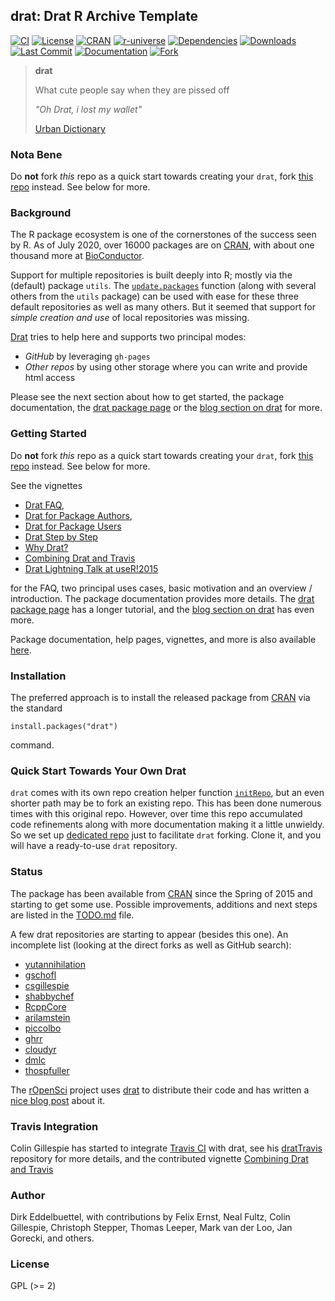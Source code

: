 ## drat: Drat R Archive Template

[![CI](https://github.com/eddelbuettel/drat/workflows/ci/badge.svg)](https://github.com/eddelbuettel/drat/actions?query=workflow%3Aci)
[![License](https://img.shields.io/badge/license-GPL%20%28%3E=%202%29-brightgreen.svg?style=flat)](https://www.gnu.org/licenses/gpl-2.0.html)
[![CRAN](https://www.r-pkg.org/badges/version/drat)](https://cran.r-project.org/package=drat)
[![r-universe](https://eddelbuettel.r-universe.dev/badges/drat)](https://eddelbuettel.r-universe.dev/drat)
[![Dependencies](https://tinyverse.netlify.com/badge/drat)](https://cran.r-project.org/package=drat)
[![Downloads](https://cranlogs.r-pkg.org/badges/drat?color=brightgreen)](https://www.r-pkg.org/pkg/drat)
[![Last Commit](https://img.shields.io/github/last-commit/eddelbuettel/drat)](https://github.com/eddelbuettel/drat)
[![Documentation](https://img.shields.io/badge/documentation-is_here-blue)](https://eddelbuettel.github.io/drat/)
[![Fork](https://img.shields.io/badge/fork-this_instead-orange)](https://github.com/drat-base/drat)

> **drat**
>
> What cute people say when they are pissed off
>
> _"Oh Drat, i lost my wallet"_
>
> [Urban Dictionary](https://www.urbandictionary.com/define.php?term=drat)

### Nota Bene

Do **not** fork _this_ repo as a quick start towards creating your `drat`, fork [this
repo](https://github.com/drat-base/drat) instead. See below for more.

### Background

The R package ecosystem is one of the cornerstones of the success seen by R.
As of July 2020, over 16000 packages are on [CRAN](https://cran.r-project.org),
with about one thousand more at [BioConductor](https://www.bioconductor.org).

Support for multiple repositories is built deeply into R; mostly via the
(default) package `utils`. The
[`update.packages`](https://www.rdocumentation.org/packages/utils/functions/update.packages)
function (along with several others from the `utils` package) can be used with
ease for these three default repositories as well as many others. But it
seemed that support for _simple creation and use_ of local repositories was
missing.

[Drat](https://dirk.eddelbuettel.com/code/drat.html) tries to help here and supports two principal modes:

- *GitHub* by leveraging `gh-pages`
- *Other repos* by using other storage where you can write and provide html access

Please see the next section about how to get started, the package documentation, the
[drat package page](https://dirk.eddelbuettel.com/code/drat.html) or the
[blog section on drat](http://dirk.eddelbuettel.com/blog/code/drat/) for more.

### Getting Started

Do **not** fork _this_ repo as a quick start towards creating your `drat`, fork [this
repo](https://github.com/drat-base/drat) instead. See below for more.

See the vignettes

- [Drat FAQ](https://eddelbuettel.github.io/drat/vignettes/dratfaq/),
- [Drat for Package Authors](https://eddelbuettel.github.io/drat/vignettes/dratforauthors/),
- [Drat for Package Users](https://eddelbuettel.github.io/drat/vignettes/dratforusers/)
- [Drat Step by Step](https://eddelbuettel.github.io/drat/vignettes/dratstepbystep/)
- [Why Drat?](https://eddelbuettel.github.io/drat/vignettes/whydrat/)
- [Combining Drat and Travis](https://eddelbuettel.github.io/drat/vignettes/combiningdratandtravis/)
- [Drat Lightning Talk at useR!2015](https://dirk.eddelbuettel.com/papers/useR2015_drat.pdf)

for the FAQ, two principal uses cases, basic motivation and an overview / introduction.
The package documentation provides more details.  The
[drat package page](https://dirk.eddelbuettel.com/code/drat.html) has a longer
tutorial, and the
[blog section on drat](http://dirk.eddelbuettel.com/blog/code/drat/) has even
more.

Package documentation, help pages, vignettes, and more is also available
[here](https://eddelbuettel.github.io/drat/).



### Installation

The preferred approach is to install the released package from [CRAN](https://cran.r-project.org) via the standard

```{.r}
install.packages("drat")
```

command.


### Quick Start Towards Your Own Drat

`drat` comes with its own repo creation helper function
[`initRepo`](https://eddelbuettel.github.io/drat/man/initRepo/), but an even shorter path may be to
fork an existing repo.  This has been done numerous times with this original repo. However, over
time this repo accumulated code refinements along with more documentation making it a little
unwieldy. So we set up [dedicated repo](https://github.com/drat-base/drat) just to facilitate `drat`
forking.  Clone it, and you will have a ready-to-use `drat` repository.

### Status

The package has been available from [CRAN](https://cran.r-project.org) since
the Spring of 2015 and starting to get some use. Possible improvements,
additions and next steps are listed in the
[TODO.md](https://github.com/eddelbuettel/drat/blob/master/inst/TODO.md)
file.

A few drat repositories are starting to appear (besides this one). An incomplete list (looking at the direct forks as well as GitHub search):

 - [yutannihilation](https://github.com/yutannihilation/drat)
 - [gschofl](https://github.com/gschofl/drat/)
 - [csgillespie](https://github.com/csgillespie/drat)
 - [shabbychef](https://github.com/shabbychef/drat)
 - [RcppCore](https://github.com/RcppCore/drat)
 - [arilamstein](https://github.com/arilamstein/drat)
 - [piccolbo](https://github.com/piccolbo/drat)
 - [ghrr](https://github.com/ghrr/drat)
 - [cloudyr](https://cloudyr.github.io/drat/)
 - [dmlc](https://github.com/dmlc/drat)
 - [thospfuller](https://github.com/thospfuller/drat)

The [rOpenSci](https://ropensci.org) project uses
[drat](https://dirk.eddelbuettel.com/code/drat.html) to distribute their code
and has written a
[nice blog post](https://ropensci.org/blog/2015/08/04/a-drat-repository-for-ropensci/)
about it.

### Travis Integration

Colin Gillespie has started to integrate [Travis CI](https://www.travis-ci.org) with drat, see his
[dratTravis](https://github.com/csgillespie/dratTravis) repository for more details, and the
contributed vignette [Combining Drat and Travis](https://eddelbuettel.github.io/drat/vignettes/combiningdratandtravis/)

### Author

Dirk Eddelbuettel, with contributions by Felix Ernst, Neal Fultz, Colin
Gillespie, Christoph Stepper, Thomas Leeper, Mark van der Loo, Jan Gorecki,
and others.

### License

GPL (>= 2)
